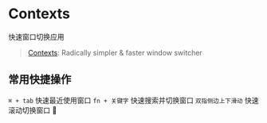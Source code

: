 # Contexts

快速窗口切换应用

> [Contexts](https://contexts.co/): Radically simpler & faster window switcher

## 常用快捷操作

`⌘ + tab` 快速最近使用窗口
`fn + 关键字` 快速搜索并切换窗口
`双指侧边上下滑动` 快速滚动切换窗口 🚀

